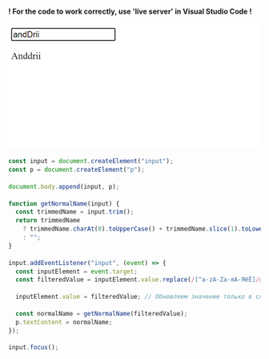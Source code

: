 ﻿
#### ! For the code to work correctly, use 'live server' in Visual Studio Code !

![Store App](https://github.com/AndriiKot/JS__Courses__/blob/main/Alexandr_Dudukalo/2024__VanillaJS-Advanced/Practice/_03_input-get-normal-name/images/__v1_0_0__.png)

```js
const input = document.createElement("input");
const p = document.createElement("p");

document.body.append(input, p);

function getNormalName(input) {
  const trimmedName = input.trim();
  return trimmedName
    ? trimmedName.charAt(0).toUpperCase() + trimmedName.slice(1).toLowerCase()
    : "";
}

input.addEventListener("input", (event) => {
  const inputElement = event.target;
  const filteredValue = inputElement.value.replace(/[^a-zA-Zа-яА-ЯёЁ]/g, "");

  inputElement.value = filteredValue; // Обновляем значение только в случае изменения

  const normalName = getNormalName(filteredValue);
  p.textContent = normalName;
});

input.focus();
```